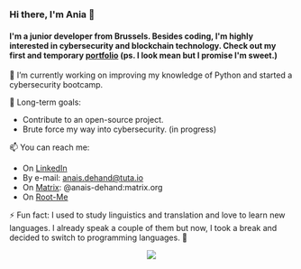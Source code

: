 ### Hi there, I'm Ania 👋 
#### I'm a junior developer from Brussels. Besides coding, I'm highly interested in cybersecurity and blockchain technology. Check out my first and temporary [portfolio](https://anja-dhnd.github.io/portfolio/) (ps. I look mean but I promise I'm sweet.)

🌱 I’m currently working on improving my knowledge of Python and started a cybersecurity bootcamp.


🔭 Long-term goals:
- Contribute to an open-source project.
- Brute force my way into cybersecurity. (in progress)

📫 You can reach me: 
- On [LinkedIn](https://www.linkedin.com/in/anais-dhnd/)
- By e-mail: anais.dehand@tuta.io
- On [Matrix](https://www.matrix.org): @anais-dehand:matrix.org
- On [Root-Me](https://www.root-me.org/Svanna)

⚡ Fun fact: 
I used to study linguistics and translation and love to learn new languages. 
I already speak a couple of them but now, I took a break and decided to switch to programming languages. :information_desk_person:

<div align="center">
 <a href="https://git.io/streak-stats">
<img src="https://github-readme-streak-stats.herokuapp.com?user=Anja-dhnd&theme=chartreuse-dark&date_format=M%20j%5B%2C%20Y%5D&currStreakNum=DD2727&currStreakLabel=DD2727"/></a>
 </div> 
